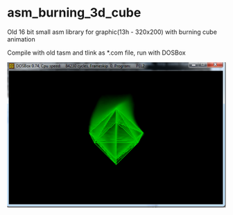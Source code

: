 # asm_burning_3d_cube
Old 16 bit small asm library for graphic(13h - 320x200) with burning cube animation

Compile with old tasm and tlink as *.com file, run with DOSBox

![Alt text](/screen.png?raw=true "Screen")

